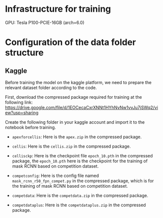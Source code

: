 # Infrastructure for training
GPU: Tesla P100-PCIE-16GB (arch=6.0)

# Configuration of the data folder structure
## Kaggle
Before training the model on the kaggle platform, we need to prepare the relevant dataset folder according to the code.

First, download the compressed package required for training at the following link: https://drive.google.com/file/d/1EOCecaCxrXNNt1HYhNvNw1vvJu7jSWq2/view?usp=sharing

Create the following folder in your kaggle account and import it to the notebook before training.

* `apexforcellis`: Here is the `apex.zip` in the compressed package.

* `cellis`: Here is the `cellis.zip` in the compressed package.

* `cellisckp`: Here is the checkpoint file `epoch_10.pth` in the compressed package, the `epoch_10.pth` here is the checkpoint for the training of mask RCNN based on competition dataset.

* `competconfig`: Here is the config file named `mask_rcnn_r50_fpn_compet.py` in the compressed package, which is for the training of mask RCNN based on competition dataset.

* `competdata`: Here is the `competdata.zip` in the compressed package.

* `competdataplus`: Here is the `competdataplus.zip` in the compressed package. 